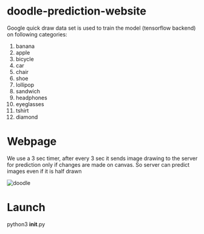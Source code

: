 # doodle-prediction-website
Google quick draw data set is used to train the model (tensorflow backend) on following categories:
<ol>
   <li>banana
   <li>apple
   <li>bicycle
   <li>car
   <li>chair
   <li>shoe
   <li>lollipop
   <li>sandwich
   <li>headphones
   <li>eyeglasses
   <li>tshirt
   <li>diamond
 </ol>
 
 # Webpage
 We use a 3 sec timer, after every 3 sec it sends image drawing to the server for prediction only if changes are made on canvas. So server can predict images even if it is half drawn
 
 ![doodle](https://user-images.githubusercontent.com/30411359/139692119-5b5d81a4-6de5-4518-b6b6-06961730a4b7.PNG)



 
 # Launch
 python3 __init__.py
 
